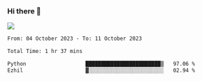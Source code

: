 ### Hi there 👋️

![](https://komarev.com/ghpvc/?username=Loner1024)

<!--START_SECTION:waka-->

```txt
From: 04 October 2023 - To: 11 October 2023

Total Time: 1 hr 37 mins

Python                   ████████████████████████▒   97.06 %
Ezhil                    ▓░░░░░░░░░░░░░░░░░░░░░░░░   02.94 %
```

<!--END_SECTION:waka-->



